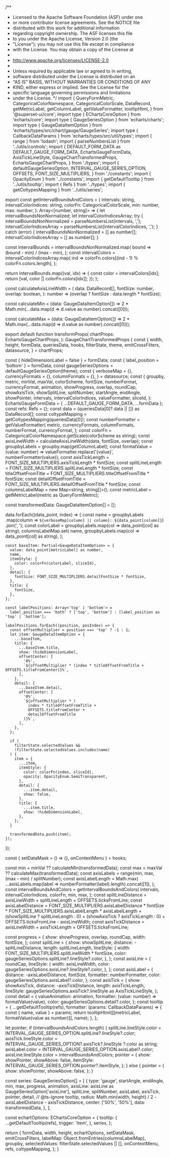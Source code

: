/**
 * Licensed to the Apache Software Foundation (ASF) under one
 * or more contributor license agreements.  See the NOTICE file
 * distributed with this work for additional information
 * regarding copyright ownership.  The ASF licenses this file
 * to you under the Apache License, Version 2.0 (the
 * "License"); you may not use this file except in compliance
 * with the License.  You may obtain a copy of the License at
 *
 *   http://www.apache.org/licenses/LICENSE-2.0
 *
 * Unless required by applicable law or agreed to in writing,
 * software distributed under the License is distributed on an
 * "AS IS" BASIS, WITHOUT WARRANTIES OR CONDITIONS OF ANY
 * KIND, either express or implied.  See the License for the
 * specific language governing permissions and limitations
 * under the License.
 */
import {
  QueryFormMetric,
  CategoricalColorNamespace,
  CategoricalColorScale,
  DataRecord,
  getMetricLabel,
  getColumnLabel,
  getValueFormatter,
  tooltipHtml,
} from '@superset-ui/core';
import type { EChartsCoreOption } from 'echarts/core';
import type { GaugeSeriesOption } from 'echarts/charts';
import type { GaugeDataItemOption } from 'echarts/types/src/chart/gauge/GaugeSeries';
import type { CallbackDataParams } from 'echarts/types/src/util/types';
import { range } from 'lodash';
import { parseNumbersList } from '../utils/controls';
import {
  DEFAULT_FORM_DATA as DEFAULT_GAUGE_FORM_DATA,
  EchartsGaugeFormData,
  AxisTickLineStyle,
  GaugeChartTransformedProps,
  EchartsGaugeChartProps,
} from './types';
import {
  defaultGaugeSeriesOption,
  INTERVAL_GAUGE_SERIES_OPTION,
  OFFSETS,
  FONT_SIZE_MULTIPLIERS,
} from './constants';
import { OpacityEnum } from '../constants';
import { getDefaultTooltip } from '../utils/tooltip';
import { Refs } from '../types';
import { getColtypesMapping } from '../utils/series';

export const getIntervalBoundsAndColors = (
  intervals: string,
  intervalColorIndices: string,
  colorFn: CategoricalColorScale,
  min: number,
  max: number,
): Array<[number, string]> => {
  let intervalBoundsNonNormalized;
  let intervalColorIndicesArray;
  try {
    intervalBoundsNonNormalized = parseNumbersList(intervals, ',');
    intervalColorIndicesArray = parseNumbersList(intervalColorIndices, ',');
  } catch (error) {
    intervalBoundsNonNormalized = [] as number[];
    intervalColorIndicesArray = [] as number[];
  }

  const intervalBounds = intervalBoundsNonNormalized.map(
    bound => (bound - min) / (max - min),
  );
  const intervalColors = intervalColorIndicesArray.map(
    ind => colorFn.colors[(ind - 1) % colorFn.colors.length],
  );

  return intervalBounds.map((val, idx) => {
    const color = intervalColors[idx];
    return [val, color || colorFn.colors[idx]];
  });
};

const calculateAxisLineWidth = (
  data: DataRecord[],
  fontSize: number,
  overlap: boolean,
): number => (overlap ? fontSize : data.length * fontSize);

const calculateMin = (data: GaugeDataItemOption[]) =>
  2 * Math.min(...data.map(d => d.value as number).concat([0]));

const calculateMax = (data: GaugeDataItemOption[]) =>
  2 * Math.max(...data.map(d => d.value as number).concat([0]));

export default function transformProps(
  chartProps: EchartsGaugeChartProps,
): GaugeChartTransformedProps {
  const {
    width,
    height,
    formData,
    queriesData,
    hooks,
    filterState,
    theme,
    emitCrossFilters,
    datasource,
  } = chartProps;

  const { hideDimensionLabel = false } = formData;
  const { label_position = 'bottom' } = formData;
  const gaugeSeriesOptions = defaultGaugeSeriesOption(theme);
  const {
    verboseMap = {},
    currencyFormats = {},
    columnFormats = {},
  } = datasource;
  const {
    groupby,
    metric,
    minVal,
    maxVal,
    colorScheme,
    fontSize,
    numberFormat,
    currencyFormat,
    animation,
    showProgress,
    overlap,
    roundCap,
    showAxisTick,
    showSplitLine,
    splitNumber,
    startAngle,
    endAngle,
    showPointer,
    intervals,
    intervalColorIndices,
    valueFormatter,
    sliceId,
  }: EchartsGaugeFormData = { ...DEFAULT_GAUGE_FORM_DATA, ...formData };
  const refs: Refs = {};
  const data = (queriesData[0]?.data || []) as DataRecord[];
  const coltypeMapping = getColtypesMapping(queriesData[0]);
  const numberFormatter = getValueFormatter(
    metric,
    currencyFormats,
    columnFormats,
    numberFormat,
    currencyFormat,
  );
  const colorFn = CategoricalColorNamespace.getScale(colorScheme as string);
  const axisLineWidth = calculateAxisLineWidth(data, fontSize, overlap);
  const groupbyLabels = groupby.map(getColumnLabel);
  const formatValue = (value: number) =>
    valueFormatter.replace('{value}', numberFormatter(value));
  const axisTickLength = FONT_SIZE_MULTIPLIERS.axisTickLength * fontSize;
  const splitLineLength = FONT_SIZE_MULTIPLIERS.splitLineLength * fontSize;
  const titleOffsetFromTitle =
    FONT_SIZE_MULTIPLIERS.titleOffsetFromTitle * fontSize;
  const detailOffsetFromTitle =
    FONT_SIZE_MULTIPLIERS.detailOffsetFromTitle * fontSize;
  const columnsLabelMap = new Map<string, string[]>();
  const metricLabel = getMetricLabel(metric as QueryFormMetric);

  const transformedData: GaugeDataItemOption[] = [];

  data.forEach((data_point, index) => {
    const name = groupbyLabels
      .map(column => `${verboseMap[column] || column}: ${data_point[column]}`)
      .join(', ');
    const colorLabel = groupbyLabels.map(col => data_point[col] as string);
    columnsLabelMap.set(
      name,
      groupbyLabels.map(col => data_point[col] as string),
    );

    const baseItem: Partial<GaugeDataItemOption> = {
      value: data_point[metricLabel] as number,
      name,
      itemStyle: {
        color: colorFn(colorLabel, sliceId),
      },
      detail: {
        fontSize: FONT_SIZE_MULTIPLIERS.detailFontSize * fontSize,
      },
      title: {
        fontSize,
      },
    };

    const labelPositions: Array<'top' | 'bottom'> =
      label_position === 'both' ? ['top', 'bottom'] : [label_position as 'top' | 'bottom'];

    labelPositions.forEach((position, posIndex) => {
      const offsetMultiplier = position === 'top' ? -1 : 1;
      let item: GaugeDataItemOption = {
        ...baseItem,
        title: {
          ...baseItem.title,
          show: !hideDimensionLabel,
          offsetCenter: [
            '0%',
            `${offsetMultiplier * (index * titleOffsetFromTitle + OFFSETS.titleFromCenter)}%`,
          ],
        },
        detail: {
          ...baseItem.detail,
          offsetCenter: [
            '0%',
            `${offsetMultiplier * (
              index * titleOffsetFromTitle +
              OFFSETS.titleFromCenter +
              detailOffsetFromTitle
            )}%`,
          ],
        },
      };

      if (
        filterState.selectedValues &&
        !filterState.selectedValues.includes(name)
      ) {
        item = {
          ...item,
          itemStyle: {
            color: colorFn(index, sliceId),
            opacity: OpacityEnum.SemiTransparent,
          },
          detail: {
            ...item.detail,
            show: false,
          },
          title: {
            ...item.title,
            show: !hideDimensionLabel,
          },
        };
      }

      transformedData.push(item);
    });
  });

  const { setDataMask = () => {}, onContextMenu } = hooks;

  const min = minVal ?? calculateMin(transformedData);
  const max = maxVal ?? calculateMax(transformedData);
  const axisLabels = range(min, max, (max - min) / splitNumber);
  const axisLabelLength = Math.max(
    ...axisLabels.map(label => numberFormatter(label).length).concat([1]),
  );
  const intervalBoundsAndColors = getIntervalBoundsAndColors(
    intervals,
    intervalColorIndices,
    colorFn,
    min,
    max,
  );
  const splitLineDistance =
    axisLineWidth + splitLineLength + OFFSETS.ticksFromLine;
  const axisLabelDistance =
    FONT_SIZE_MULTIPLIERS.axisLabelDistance *
      fontSize *
      FONT_SIZE_MULTIPLIERS.axisLabelLength *
      axisLabelLength +
    (showSplitLine ? splitLineLength : 0) +
    (showAxisTick ? axisTickLength : 0) +
    OFFSETS.ticksFromLine -
    axisLineWidth;
  const axisTickDistance =
    axisLineWidth + axisTickLength + OFFSETS.ticksFromLine;

  const progress = {
    show: showProgress,
    overlap,
    roundCap,
    width: fontSize,
  };
  const splitLine = {
    show: showSplitLine,
    distance: -splitLineDistance,
    length: splitLineLength,
    lineStyle: {
      width: FONT_SIZE_MULTIPLIERS.splitLineWidth * fontSize,
      color: gaugeSeriesOptions.splitLine?.lineStyle?.color,
    },
  };
  const axisLine = {
    roundCap,
    lineStyle: {
      width: axisLineWidth,
      color: gaugeSeriesOptions.axisLine?.lineStyle?.color,
    },
  };
  const axisLabel = {
    distance: -axisLabelDistance,
    fontSize,
    formatter: numberFormatter,
    color: gaugeSeriesOptions.axisLabel?.color,
  };
  const axisTick = {
    show: showAxisTick,
    distance: -axisTickDistance,
    length: axisTickLength,
    lineStyle: gaugeSeriesOptions.axisTick?.lineStyle as AxisTickLineStyle,
  };
  const detail = {
    valueAnimation: animation,
    formatter: (value: number) => formatValue(value),
    color: gaugeSeriesOptions.detail?.color,
  };
  const tooltip = {
    ...getDefaultTooltip(refs),
    formatter: (params: CallbackDataParams) => {
      const { name, value } = params;
      return tooltipHtml([[metricLabel, formatValue(value as number)]], name);
    },
  };

  let pointer;
  if (intervalBoundsAndColors.length) {
    splitLine.lineStyle.color =
      INTERVAL_GAUGE_SERIES_OPTION.splitLine?.lineStyle?.color;
    axisTick.lineStyle.color = INTERVAL_GAUGE_SERIES_OPTION?.axisTick?.lineStyle
      ?.color as string;
    axisLabel.color = INTERVAL_GAUGE_SERIES_OPTION.axisLabel?.color;
    axisLine.lineStyle.color = intervalBoundsAndColors;
    pointer = {
      show: showPointer,
      showAbove: false,
      itemStyle: INTERVAL_GAUGE_SERIES_OPTION.pointer?.itemStyle,
    };
  } else {
    pointer = {
      show: showPointer,
      showAbove: false,
    };
  }

  const series: GaugeSeriesOption[] = [
    {
      type: 'gauge',
      startAngle,
      endAngle,
      min,
      max,
      progress,
      animation,
      axisLine: axisLine as GaugeSeriesOption['axisLine'],
      splitLine,
      splitNumber,
      axisLabel,
      axisTick,
      pointer,
      detail,
      // @ts-ignore
      tooltip,
      radius:
        Math.min(width, height) / 2 - axisLabelDistance - axisTickDistance,
      center: ['50%', '50%'],
      data: transformedData,
    },
  ];

  const echartOptions: EChartsCoreOption = {
    tooltip: {
      ...getDefaultTooltip(refs),
      trigger: 'item',
    },
    series,
  };

  return {
    formData,
    width,
    height,
    echartOptions,
    setDataMask,
    emitCrossFilters,
    labelMap: Object.fromEntries(columnsLabelMap),
    groupby,
    selectedValues: filterState.selectedValues || [],
    onContextMenu,
    refs,
    coltypeMapping,
  };
}
